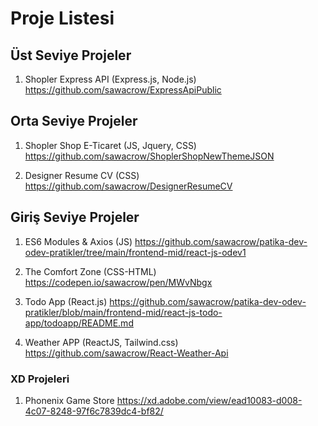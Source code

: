 # Proje Listesi

## Üst Seviye Projeler

1) Shopler Express API (Express.js, Node.js)
https://github.com/sawacrow/ExpressApiPublic

## Orta Seviye Projeler

1) Shopler Shop E-Ticaret (JS, Jquery, CSS)
https://github.com/sawacrow/ShoplerShopNewThemeJSON

2) Designer Resume CV (CSS)
https://github.com/sawacrow/DesignerResumeCV

## Giriş Seviye Projeler
1) ES6 Modules & Axios (JS)
https://github.com/sawacrow/patika-dev-odev-pratikler/tree/main/frontend-mid/react-js-odev1

2) The Comfort Zone (CSS-HTML)
https://codepen.io/sawacrow/pen/MWvNbgx

3) Todo App (React.js)
https://github.com/sawacrow/patika-dev-odev-pratikler/blob/main/frontend-mid/react-js-todo-app/todoapp/README.md

4) Weather APP (ReactJS, Tailwind.css)
https://github.com/sawacrow/React-Weather-Api


### XD Projeleri
1) Phonenix Game Store https://xd.adobe.com/view/ead10083-d008-4c07-8248-97f6c7839dc4-bf82/
